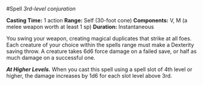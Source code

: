 #Spell
*3rd-level conjuration*

**Casting Time:** 1 action
**Range:** Self (30-foot cone)
**Components:** V, M (a melee weapon worth at least 1 sp)
**Duration:** Instantaneous

You swing your weapon, creating magical duplicates that strike at all foes. Each creature of your choice within the spells range must make a Dexterity saving throw. A creature takes 6d6 force damage on a failed save, or half as much damage on a successful one.

***At Higher Levels.*** When you cast this spell using a spell slot of 4th level or higher, the damage increases by 1d6 for each slot level above 3rd.